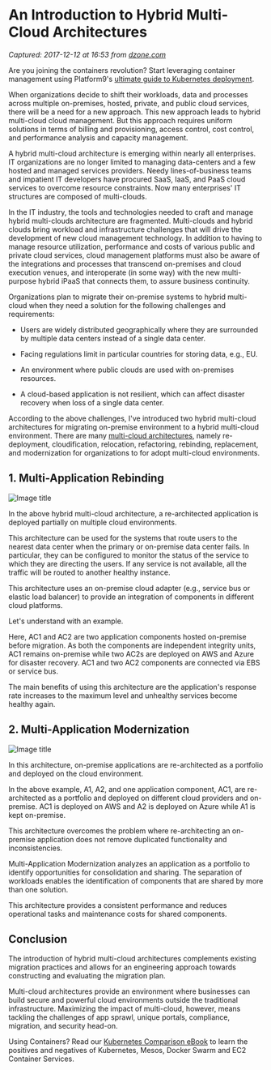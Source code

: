 # An Introduction to Hybrid Multi-Cloud Architectures

_Captured: 2017-12-12 at 16:53 from [dzone.com](https://dzone.com/articles/an-introduction-to-hybrid-multi-cloud-architecture?edition=342132&utm_source=Zone%20Newsletter&utm_medium=email&utm_campaign=cloud%202017-12-12)_

Are you joining the containers revolution? Start leveraging container management using Platform9's [ultimate guide to Kubernetes deployment](https://dzone.com/go?i=243221&u=https%3A%2F%2Fget.platform9.com%2Fjzlp-kubernetes-deployment-models-the-ultimate-guide%2F).

When organizations decide to shift their workloads, data and processes across multiple on-premises, hosted, private, and public cloud services, there will be a need for a new approach. This new approach leads to hybrid multi-cloud cloud management. But this approach requires uniform solutions in terms of billing and provisioning, access control, cost control, and performance analysis and capacity management.

A hybrid multi-cloud architecture is emerging within nearly all enterprises. IT organizations are no longer limited to managing data-centers and a few hosted and managed services providers. Needy lines-of-business teams and impatient IT developers have procured SaaS, IaaS, and PaaS cloud services to overcome resource constraints. Now many enterprises' IT structures are composed of multi-clouds.

In the IT industry, the tools and technologies needed to craft and manage hybrid multi-clouds architecture are fragmented. Multi-clouds and hybrid clouds bring workload and infrastructure challenges that will drive the development of new cloud management technology. In addition to having to manage resource utilization, performance and costs of various public and private cloud services, cloud management platforms must also be aware of the integrations and processes that transcend on-premises and cloud execution venues, and interoperate (in some way) with the new multi-purpose hybrid iPaaS that connects them, to assure business continuity.

Organizations plan to migrate their on-premise systems to hybrid multi-cloud when they need a solution for the following challenges and requirements:

  * Users are widely distributed geographically where they are surrounded by multiple data centers instead of a single data center.

  * Facing regulations limit in particular countries for storing data, e.g., EU.

  * An environment where public clouds are used with on-premises resources.

  * A cloud-based application is not resilient, which can affect disaster recovery when loss of a single data center.

According to the above challenges, I've introduced two hybrid multi-cloud architectures for migrating on-premise environment to a hybrid multi-cloud environment. There are many [multi-cloud architectures](https://www.simform.com/multi-cloud-architecture/), namely re-deployment, cloudification, relocation, refactoring, rebinding, replacement, and modernization for organizations to for adopt multi-cloud environments.

## 1\. Multi-Application Rebinding

![Image title](https://dzone.com/storage/temp/7276348-mcr.png)

In the above hybrid multi-cloud architecture, a re-architected application is deployed partially on multiple cloud environments.

This architecture can be used for the systems that route users to the nearest data center when the primary or on-premise data center fails. In particular, they can be configured to monitor the status of the service to which they are directing the users. If any service is not available, all the traffic will be routed to another healthy instance.

This architecture uses an on-premise cloud adapter (e.g., service bus or elastic load balancer) to provide an integration of components in different cloud platforms.

Let's understand with an example.

Here, AC1 and AC2 are two application components hosted on-premise before migration. As both the components are independent integrity units, AC1 remains on-premise while two AC2s are deployed on AWS and Azure for disaster recovery. AC1 and two AC2 components are connected via EBS or service bus.

The main benefits of using this architecture are the application's response rate increases to the maximum level and unhealthy services become healthy again.

## 2\. Multi-Application Modernization

![Image title](https://dzone.com/storage/temp/7276364-mcm.png)

In this architecture, on-premise applications are re-architected as a portfolio and deployed on the cloud environment.

In the above example, A1, A2, and one application component, AC1, are re-architected as a portfolio and deployed on different cloud providers and on-premise. AC1 is deployed on AWS and A2 is deployed on Azure while A1 is kept on-premise.

This architecture overcomes the problem where re-architecting an on-premise application does not remove duplicated functionality and inconsistencies.

Multi-Application Modernization analyzes an application as a portfolio to identify opportunities for consolidation and sharing. The separation of workloads enables the identification of components that are shared by more than one solution.

This architecture provides a consistent performance and reduces operational tasks and maintenance costs for shared components.

## Conclusion

The introduction of hybrid multi-cloud architectures complements existing migration practices and allows for an engineering approach towards constructing and evaluating the migration plan.

Multi-cloud architectures provide an environment where businesses can build secure and powerful cloud environments outside the traditional infrastructure. Maximizing the impact of multi-cloud, however, means tackling the challenges of app sprawl, unique portals, compliance, migration, and security head-on.

Using Containers? Read our [Kubernetes Comparison eBook](https://dzone.com/go?i=243223&u=https%3A%2F%2Fget.platform9.com%2Fjzlp-kubernetes-comparison-ebook%2F) to learn the positives and negatives of Kubernetes, Mesos, Docker Swarm and EC2 Container Services.
